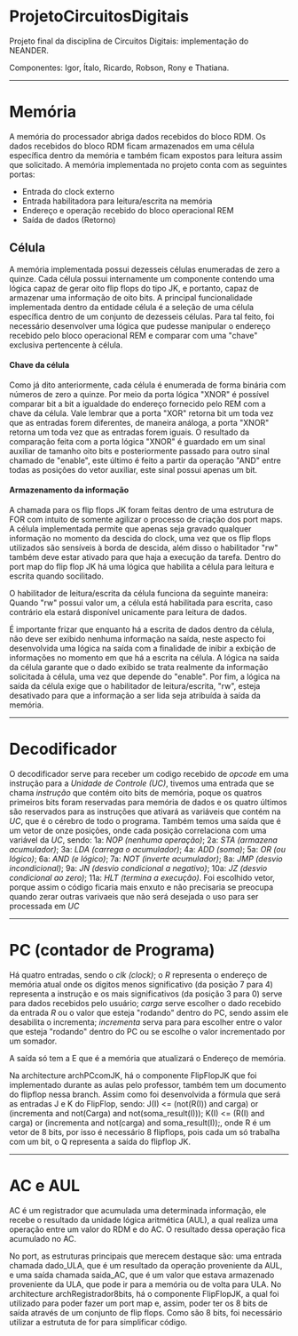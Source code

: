 # ProjetoCircuitosDigitais
Projeto final da disciplina de Circuitos Digitais: implementação do NEANDER.


Componentes: Igor, Ítalo, Ricardo, Robson, Rony e Thatiana.

___________________________________________________________________________



# Memória

A memória do processador abriga dados recebidos do bloco RDM. Os dados recebidos do bloco RDM ficam armazenados em uma célula específica dentro da memória e também ficam expostos para leitura assim que solicitado. A memória implementada no projeto conta com as seguintes portas:

* Entrada do clock externo
* Entrada habilitadora para leitura/escrita na memória
* Endereço e operação recebido do bloco operacional REM
* Saída de dados (Retorno)


## Célula

A memória implementada possui dezesseis células enumeradas de zero a quinze. Cada célula possui internamente um componente contendo uma lógica capaz de gerar oito flip flops do tipo JK, e portanto, capaz de armazenar uma informação de oito bits.
A principal funcionalidade implementada dentro da entidade célula é a seleção de uma célula específica dentro de um conjunto de dezesseis células. Para tal feito, foi necessário desenvolver uma lógica que pudesse manipular o endereço recebido pelo bloco operacional REM e comparar com uma "chave" exclusiva pertencente à célula.

#### Chave da célula
Como já dito anteriormente, cada célula é enumerada de forma binária com números de zero a quinze. Por meio da porta lógica "XNOR" é possível comparar bit a bit a igualdade do endereço fornecido pelo REM com a chave da célula. Vale lembrar que a porta "XOR" retorna bit um toda vez que as entradas forem diferentes, de maneira análoga, a porta "XNOR" retorna um toda vez que as entradas forem iguais. O resultado da comparação feita com a porta lógica "XNOR" é guardado em um sinal auxiliar de tamanho oito bits e posteriormente passado para outro sinal chamado de "enable", este último é feito a partir da operação "AND" entre todas as posições do vetor auxiliar, este sinal possui apenas um bit.

#### Armazenamento da informação
A chamada para os flip flops JK foram feitas dentro de uma estrutura de FOR com intuito de somente agilizar o processo de criação dos port maps. A célula implementada permite que apenas seja gravado qualquer informação no momento da descida do clock, uma vez que os flip flops utilizados são sensíveis à borda de descida, além disso o habilitador "rw" também deve estar ativado para que haja a execução da tarefa. Dentro do port map do flip flop JK há uma lógica que habilita a célula para leitura e escrita quando socilitado.

O habilitador de leitura/escrita da célula funciona da seguinte maneira:
Quando "rw" possui valor um, a célula está habilitada para escrita, caso contrário ela estará disponível unicamente para leitura de dados.

É importante frizar que enquanto há a escrita de dados dentro da célula, não deve ser exibido nenhuma informação na saída, neste aspecto foi desenvolvida uma lógica na saída com a finalidade de inibir a exbição de informações no momento em que há a escrita na célula. A lógica na saída da célula garante que o dado exibido se trata realmente da informação solicitada à célula, uma vez que depende do "enable". Por fim, a lógica na saída da célula exige que o habilitador de leitura/escrita, "rw", esteja desativado para que a informação a ser lida seja atribuída à saída da memória.

__________________________________________________________________________________________________


# Decodificador


O decodificador serve para receber um codigo recebido de *opcode* em uma instrução para a *Unidade de Controle (UC)*, tivemos uma entrada que se chama *instrução* que contém oito bits de memória, poque os quatros primeiros bits foram reservadas para memória de dados e os quatro últimos são reservados para as instruções que ativará as variáveis que contém na *UC*, que é o cérebro de todo o programa. Também temos uma saída que é um vetor de onze posições, onde cada posição correlaciona com uma variável da *UC*, sendo:
1a: *NOP (nenhuma operação)*;
2a: *STA (armazena acumulador)*;
3a: *LDA (carrega o acumulador)*;
4a: *ADD (soma)*;
5a: *OR (ou lógico)*;
6a: *AND (e lógico)*;
7a: *NOT (inverte acumulador)*;
8a: *JMP (desvio incondicional)*;
9a: *JN (desvio condicional a negativo)*;
10a: *JZ (desvio condicional ao zero)*;
11a: *HLT (termina a execução)*.
Foi escolhido vetor, porque assim o código ficaria mais enxuto e não precisaria se preocupa quando zerar outras varivaeis que não será desejada o uso para ser processada em *UC*

________________________________________________________________________________________________

# PC (contador de Programa)

Há quatro entradas, sendo o *clk (clock)*; 
o *R* representa o endereço de memória atual onde os digitos menos significativo (da posição 7 para 4) representa a instrução e os mais significativos (da posição 3 para 0) serve para dados recebidos pelo usuário;
*carga* serve escolher o dado recebido da entrada *R* ou o valor que esteja "rodando" dentro do PC, sendo assim ele desabilita o incrementa;
*incrementa* serva para para escolher entre o valor que esteja "rodando" dentro do PC ou se escolhe o valor incrementado por um somador.

A saída só tem a E que é a memória que atualizará o Endereço de memória.

Na architecture archPCcomJK, há o componente FlipFlopJK que foi implementado durante as aulas pelo professor, também tem um documento do flipflop nessa branch.
Assim como foi desenvolvida a fórmula que será as entradas J e K do FlipFlop, sendo:
J(I) <= (not(R(I)) and carga) or (incrementa and not(Carga) and not(soma_result(I)));
K(I) <= (R(I) and carga) or (incrementa and not(carga) and soma_result(I));, onde R é um vetor de 8 bits, 
por isso é necessário 8 flipflops, pois cada um só trabalha com um bit, o Q representa a saída do flipflop JK.

________________________________________________________________________________________________

# AC e AUL

AC é um registrador que acumulada uma determinada informação, ele recebe o resultado da unidade lógica aritmética (AUL), a qual realiza uma operação entre um valor do RDM e do AC. O resultado dessa operação fica acumulado no AC.

No port, as estruturas principais que merecem destaque são: uma entrada chamada dado_ULA, que é um resultado da operação proveniente da AUL, e uma saída chamada saida_AC, que é um valor que estava armazenado proveniente da ULA, que pode ir para a memória ou de volta para ULA. No architecture archRegistrador8bits, há o componente FlipFlopJK, a qual foi utilizado para poder fazer um port map e, assim, poder ter os 8 bits de saída através de um conjunto de flip flops. Como são 8 bits, foi necessário utilizar a estrututa de for para simplificar código.
